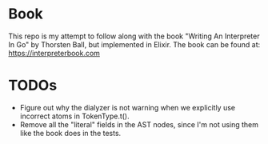  # Book
 This repo is my attempt to follow along with the book "Writing An Interpreter In Go" by Thorsten Ball, but implemented in Elixir. The book can be found at: https://interpreterbook.com

 # TODOs
 - Figure out why the dialyzer is not warning when we explicitly use incorrect atoms in TokenType.t().
 - Remove all the "literal" fields in the AST nodes, since I'm not using them like the book does in the tests.